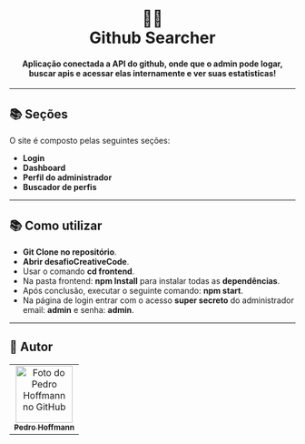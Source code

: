 <h1 align="center">
  🐱‍🏍<br>Github Searcher
</h1>

<h4 align="center">
    Aplicação conectada a API do github, onde que o admin 
pode logar, buscar apis e acessar elas internamente e ver suas estatisticas!
</h4>

---

## 📚 Seções

O site é composto pelas seguintes seções:

- **Login**
- **Dashboard**
- **Perfil do administrador**
- **Buscador de perfis**

---

## 📚 Como utilizar

- **Git Clone no repositório**.
- **Abrir desafioCreativeCode**.
- Usar o comando **cd frontend**.
- Na pasta frontend: **npm Install** para instalar todas as **dependências**.
- Após conclusão, executar o seguinte comando: **npm start**.
- Na página de login entrar com o acesso **super secreto** do administrador email: **admin** e senha: **admin**.

---

## 🚀 Autor<br>

<table>
  <tr>
    <td align="center">
      <a href="https://github.com/Pehoffmann">
        <img src="https://avatars.githubusercontent.com/u/74218914?v=4" width="100px;" alt="Foto do Pedro Hoffmann no GitHub"/><br>
        <sub>
          <b>Pedro Hoffmann</b>
        </sub>
      </a><br>
    </td>
  </tr>
</table>
